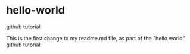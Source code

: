 # hello-world
github tutorial

This is the first change to my readme.md file, as part of the "hello world" github tutorial.
